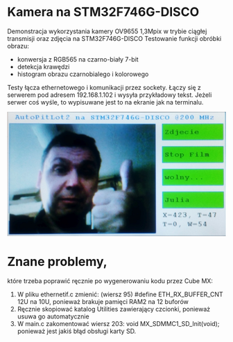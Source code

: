 # Kamera na STM32F746G-DISCO
Demonstracja wykorzystania kamery OV9655 1,3Mpix w trybie ciągłej transmisji oraz zdjęcia na STM32F746G-DISCO
Testowanie funkcji obróbki obrazu: 
- konwersja z RGB565 na czarno-biały 7-bit
- detekcja krawędzi
- histogram obrazu czarnobialego i kolorowego

Testy łącza ethernetowego i komunikacji przez sockety. Łączy się z serwerem pod adresem 192.168.1.102 i wysyła przykładowy tekst. Jeżeli serwer coś wyśle, to wypisuwane jest to na ekranie jak na terminalu.

![Przykład ekranu](kamera@STM32764g-DISCO.jpg)


# Znane problemy,
które trzeba poprawić ręcznie po wygenerowaniu kodu przez Cube MX:
1) W pliku ethernetif.c zmienić: (wiersz 95) #define ETH_RX_BUFFER_CNT             12U na 10U, ponieważ brakuje pamięci RAM2 na 12 buforów
2) Ręcznie skopiować katalog Utilities zawierający czcionki, ponieważ usuwa go automatycznie
3) W main.c zakomentować wiersz 203:  void MX_SDMMC1_SD_Init(void); ponieważ jest jakiś błąd obsługi karty SD.
